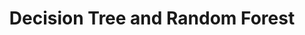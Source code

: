 ---
layout: post
is_post: on
post_url : "https://hackmd.io/@machine-learning/SyZXui2IU"
title:  "Decision Tree and Random Forest"
keywords: ""
categories: [machine-learning]
tags: [Coursera, Notes, Decision-Tree, Random-Forest, Ensemble-Methods, Hybrid-Methods, Bagging, Boosting, AdaBoost, Gradient-Boosting, Stacking]
icon: fas fa-book
---